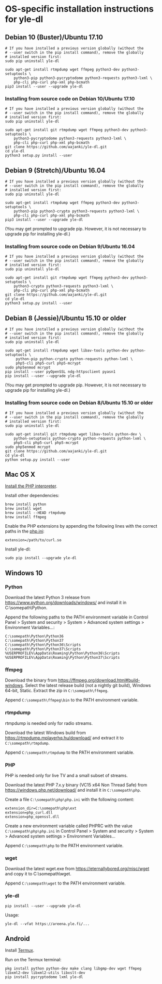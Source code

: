 # OS-specific installation instructions for yle-dl

## Debian 10 (Buster)/Ubuntu 17.10

```
# If you have installed a previous version globally (without the
# --user switch in the pip install command), remove the globally
# installed version first:
sudo pip uninstall yle-dl

sudo apt-get install rtmpdump wget ffmpeg python3-dev python3-setuptools \
    python3-pip python3-pycryptodome python3-requests python3-lxml \
    php-cli php-curl php-xml php-bcmath
pip3 install --user --upgrade yle-dl
```


### Installing from source code on Debian 10/Ubuntu 17.10

```
# If you have installed a previous version globally (without the
# --user switch in the pip install command), remove the globally
# installed version first:
sudo pip uninstall yle-dl

sudo apt-get install git rtmpdump wget ffmpeg python3-dev python3-setuptools \
    python3-pycryptodome python3-requests python3-lxml \
    php-cli php-curl php-xml php-bcmath
git clone https://github.com/aajanki/yle-dl.git
cd yle-dl
python3 setup.py install --user
```


## Debian 9 (Stretch)/Ubuntu 16.04

```
# If you have installed a previous version globally (without the
# --user switch in the pip install command), remove the globally
# installed version first:
sudo pip uninstall yle-dl

sudo apt-get install rtmpdump wget ffmpeg python3-dev python3-setuptools \
    python3-pip python3-crypto python3-requests python3-lxml \
    php-cli php-curl php-xml php-bcmath
pip3 install --user --upgrade yle-dl
```

(You may get prompted to upgrade pip. However, it is not necessary to
upgrade pip for installing yle-dl.)

### Installing from source code on Debian 9/Ubuntu 16.04

```
# If you have installed a previous version globally (without the
# --user switch in the pip install command), remove the globally
# installed version first:
sudo pip uninstall yle-dl

sudo apt-get install git rtmpdump wget ffmpeg python3-dev python3-setuptools \
    python3-crypto python3-requests python3-lxml \
    php-cli php-curl php-xml php-bcmath
git clone https://github.com/aajanki/yle-dl.git
cd yle-dl
python3 setup.py install --user
```


## Debian 8 (Jessie)/Ubuntu 15.10 or older

```
# If you have installed a previous version globally (without the
# --user switch in the pip install command), remove the globally
# installed version first:
sudo pip uninstall yle-dl

sudo apt-get install rtmpdump wget libav-tools python-dev python-setuptools \
     python-pip python-crypto python-requests python-lxml \
     php5-cli php5-curl php5-mcrypt
sudo php5enmod mcrypt
pip install --user pyOpenSSL ndg-httpsclient pyasn1
pip install --user --upgrade yle-dl
```

(You may get prompted to upgrade pip. However, it is not necessary to
upgrade pip for installing yle-dl.)

### Installing from source code on Debian 8/Ubuntu 15.10 or older

```
# If you have installed a previous version globally (without the
# --user switch in the pip install command), remove the globally
# installed version first:
sudo pip uninstall yle-dl

sudo apt-get install git rtmpdump wget libav-tools python-dev \
    python-setuptools python-crypto python-requests python-lxml \
    php5-cli php5-curl php5-mcrypt
sudo php5enmod mcrypt
git clone https://github.com/aajanki/yle-dl.git
cd yle-dl
python setup.py install --user
```


## Mac OS X

[Install the PHP interpreter](https://secure.php.net/manual/en/install.macosx.php).

Install other dependencies:
```
brew install python
brew install wget
brew install --HEAD rtmpdump
brew install ffmpeg
```

Enable the PHP extensions by appending the following lines with the
correct paths in the [php.ini]:

[php.ini]:https://secure.php.net/manual/en/configuration.file.php

```
extension=/path/to/curl.so
```

Install yle-dl:

```
sudo pip install --upgrade yle-dl
```


## Windows 10

### Python

Download the latest Python 3 release from
https://www.python.org/downloads/windows/ and install it in C:\somepath\Python.

Append the following paths to the PATH environment variable in Control
Panel > System and security > System > Advanced system settings >
Environment Variables...:
```
C:\somepath\Python\Python36
C:\somepath\Python\Python37
C:\somepath\Python\Python36\Scripts
C:\somepath\Python\Python37\Scripts
%USERPROFILE%\AppData\Roaming\Python\Python36\Scripts
%USERPROFILE%\AppData\Roaming\Python\Python37\Scripts
```

### ffmpeg

Download the binary from
https://ffmpeg.org/download.html#build-windows. Select the latest
release build (not a nightly git build), Windows 64-bit, Static.
Extract the zip in `C:\somepath\ffmpeg`.

Append `C:\somepath\ffmpeg\bin` to the PATH environment variable.

### rtmpdump

rtmpdump is needed only for radio streams.

Download the latest Windows build from
https://rtmpdump.mplayerhq.hu/download/ and extract it to
`C:\somepath\rtmpdump`.

Append `C:\somepath\rtmpdump` to the PATH environment variable.

### PHP

PHP is needed only for live TV and a small subset of streams.

Download the latest PHP 7.x.y binary (VC15 x64 Non Thread Safe) from
https://windows.php.net/download/ and install it in `C:\somepath\php`.

Create a file `C:\somepath\php\php.ini` with the following content:
```
extension_dir=C:\somepath\php\ext
extension=php_curl.dll
extension=php_openssl.dll
```

Create a new environment variable called PHPRC with the value
`C:\somepath\php\php.ini` in Control Panel > System and security > System >
Advanced system settings > Environment Variables...

Append `C:\somepath\php` to the PATH environment variable.

### wget

Download the latest wget.exe from https://eternallybored.org/misc/wget
and copy it to C:\somepath\wget.

Append `C:\somepath\wget` to the PATH environment variable.

### yle-dl

```
pip install --user --upgrade yle-dl
```

Usage:

```
yle-dl --vfat https://areena.yle.fi/...
```


## Android

Install [Termux](https://termux.com/).

Run on the Termux terminal:
```
pkg install python python-dev make clang libgmp-dev wget ffmpeg libxml2-dev libxml2-utils libxslt-dev
pip install pycryptodome lxml yle-dl
```
